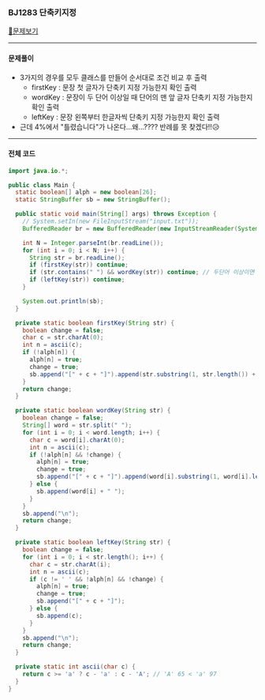 ### BJ1283 단축키지정

[📁문제보기](https://www.acmicpc.net/problem/1283)

---

#### 문제풀이

- 3가지의 경우를 모두 클래스를 만들어 순서대로 조건 비교 후 출력
  - firstKey : 문장 첫 글자가 단축키 지정 가능한지 확인 출력
  - wordKey : 문장이 두 단어 이상일 때 단어의 맨 앞 글자 단축키 지정 가능한지 확인 출력
  - leftKey : 문장 왼쪽부터 한글자씩 단축키 지정 가능한지 확인 출력
- 근데 4%에서 "틀렸습니다"가 나온다...왜...???? 반례를 못 찾겠다!!😥

---

#### 전체 코드

```java
import java.io.*;

public class Main {
  static boolean[] alph = new boolean[26];
  static StringBuffer sb = new StringBuffer();

  public static void main(String[] args) throws Exception {
    // System.setIn(new FileInputStream("input.txt"));
    BufferedReader br = new BufferedReader(new InputStreamReader(System.in));

    int N = Integer.parseInt(br.readLine());
    for (int i = 0; i < N; i++) {
      String str = br.readLine();
      if (firstKey(str)) continue;
      if (str.contains(" ") && wordKey(str)) continue; // 두단어 이상이면
      if (leftKey(str)) continue;
    }

    System.out.println(sb);
  }

  private static boolean firstKey(String str) {
    boolean change = false;
    char c = str.charAt(0);
    int n = ascii(c);
    if (!alph[n]) {
      alph[n] = true;
      change = true;
      sb.append("[" + c + "]").append(str.substring(1, str.length()) + "\n");
    }
    return change;
  }

  private static boolean wordKey(String str) {
    boolean change = false;
    String[] word = str.split(" ");
    for (int i = 0; i < word.length; i++) {
      char c = word[i].charAt(0);
      int n = ascii(c);
      if (!alph[n] && !change) {
        alph[n] = true;
        change = true;
        sb.append("[" + c + "]").append(word[i].substring(1, word[i].length()) + " ");
      } else {
        sb.append(word[i] + " ");
      }
    }
    sb.append("\n");
    return change;
  }

  private static boolean leftKey(String str) {
    boolean change = false;
    for (int i = 0; i < str.length(); i++) {
      char c = str.charAt(i);
      int n = ascii(c);
      if (c != ' ' && !alph[n] && !change) {
        alph[n] = true;
        change = true;
        sb.append("[" + c + "]");
      } else {
        sb.append(c);
      }
    }
    sb.append("\n");
    return change;
  }

  private static int ascii(char c) {
    return c >= 'a' ? c - 'a' : c - 'A'; // 'A' 65 < 'a' 97
  }
}
```

